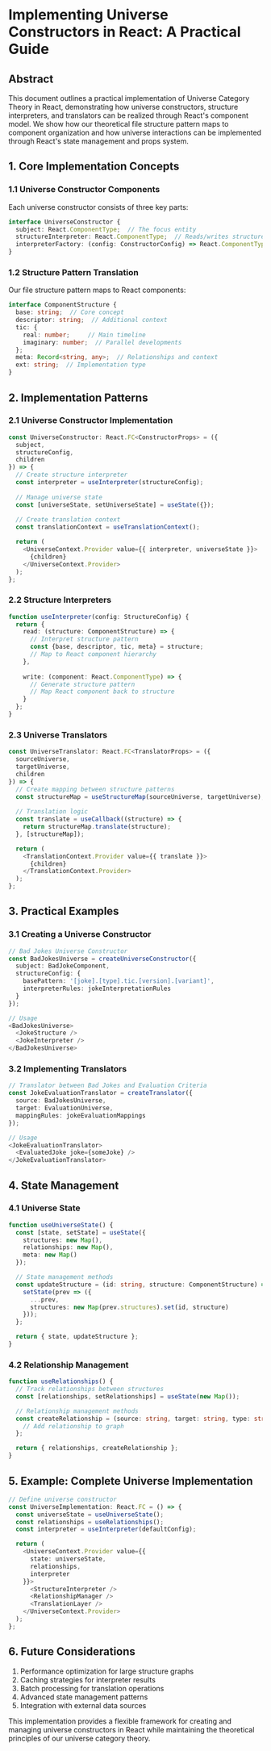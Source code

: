 # Implementing Universe Constructors in React: A Practical Guide

## Abstract

This document outlines a practical implementation of Universe Category Theory in React, demonstrating how universe constructors, structure interpreters, and translators can be realized through React's component model. We show how our theoretical file structure pattern maps to component organization and how universe interactions can be implemented through React's state management and props system.

## 1. Core Implementation Concepts

### 1.1 Universe Constructor Components

Each universe constructor consists of three key parts:
```typescript
interface UniverseConstructor {
  subject: React.ComponentType;  // The focus entity
  structureInterpreter: React.ComponentType;  // Reads/writes structure
  interpreterFactory: (config: ConstructorConfig) => React.ComponentType;  // Creates new interpreters
}
```

### 1.2 Structure Pattern Translation

Our file structure pattern maps to React components:
```typescript
interface ComponentStructure {
  base: string;  // Core concept
  descriptor: string;  // Additional context
  tic: {
    real: number;     // Main timeline
    imaginary: number;  // Parallel developments
  };
  meta: Record<string, any>;  // Relationships and context
  ext: string;  // Implementation type
}
```

## 2. Implementation Patterns

### 2.1 Universe Constructor Implementation

```typescript
const UniverseConstructor: React.FC<ConstructorProps> = ({
  subject,
  structureConfig,
  children
}) => {
  // Create structure interpreter
  const interpreter = useInterpreter(structureConfig);
  
  // Manage universe state
  const [universeState, setUniverseState] = useState({});
  
  // Create translation context
  const translationContext = useTranslationContext();

  return (
    <UniverseContext.Provider value={{ interpreter, universeState }}>
      {children}
    </UniverseContext.Provider>
  );
};
```

### 2.2 Structure Interpreters

```typescript
function useInterpreter(config: StructureConfig) {
  return {
    read: (structure: ComponentStructure) => {
      // Interpret structure pattern
      const {base, descriptor, tic, meta} = structure;
      // Map to React component hierarchy
    },
    
    write: (component: React.ComponentType) => {
      // Generate structure pattern
      // Map React component back to structure
    }
  };
}
```

### 2.3 Universe Translators

```typescript
const UniverseTranslator: React.FC<TranslatorProps> = ({
  sourceUniverse,
  targetUniverse,
  children
}) => {
  // Create mapping between structure patterns
  const structureMap = useStructureMap(sourceUniverse, targetUniverse);
  
  // Translation logic
  const translate = useCallback((structure) => {
    return structureMap.translate(structure);
  }, [structureMap]);

  return (
    <TranslationContext.Provider value={{ translate }}>
      {children}
    </TranslationContext.Provider>
  );
};
```

## 3. Practical Examples

### 3.1 Creating a Universe Constructor

```typescript
// Bad Jokes Universe Constructor
const BadJokesUniverse = createUniverseConstructor({
  subject: BadJokeComponent,
  structureConfig: {
    basePattern: '[joke].[type].tic.[version].[variant]',
    interpreterRules: jokeInterpretationRules
  }
});

// Usage
<BadJokesUniverse>
  <JokeStructure />
  <JokeInterpreter />
</BadJokesUniverse>
```

### 3.2 Implementing Translators

```typescript
// Translator between Bad Jokes and Evaluation Criteria
const JokeEvaluationTranslator = createTranslator({
  source: BadJokesUniverse,
  target: EvaluationUniverse,
  mappingRules: jokeEvaluationMappings
});

// Usage
<JokeEvaluationTranslator>
  <EvaluatedJoke joke={someJoke} />
</JokeEvaluationTranslator>
```

## 4. State Management

### 4.1 Universe State

```typescript
function useUniverseState() {
  const [state, setState] = useState({
    structures: new Map(),
    relationships: new Map(),
    meta: new Map()
  });

  // State management methods
  const updateStructure = (id: string, structure: ComponentStructure) => {
    setState(prev => ({
      ...prev,
      structures: new Map(prev.structures).set(id, structure)
    }));
  };

  return { state, updateStructure };
}
```

### 4.2 Relationship Management

```typescript
function useRelationships() {
  // Track relationships between structures
  const [relationships, setRelationships] = useState(new Map());

  // Relationship management methods
  const createRelationship = (source: string, target: string, type: string) => {
    // Add relationship to graph
  };

  return { relationships, createRelationship };
}
```

## 5. Example: Complete Universe Implementation

```typescript
// Define universe constructor
const UniverseImplementation: React.FC = () => {
  const universeState = useUniverseState();
  const relationships = useRelationships();
  const interpreter = useInterpreter(defaultConfig);

  return (
    <UniverseContext.Provider value={{
      state: universeState,
      relationships,
      interpreter
    }}>
      <StructureInterpreter />
      <RelationshipManager />
      <TranslationLayer />
    </UniverseContext.Provider>
  );
};
```

## 6. Future Considerations

1. Performance optimization for large structure graphs
2. Caching strategies for interpreter results
3. Batch processing for translation operations
4. Advanced state management patterns
5. Integration with external data sources

This implementation provides a flexible framework for creating and managing universe constructors in React while maintaining the theoretical principles of our universe category theory.
